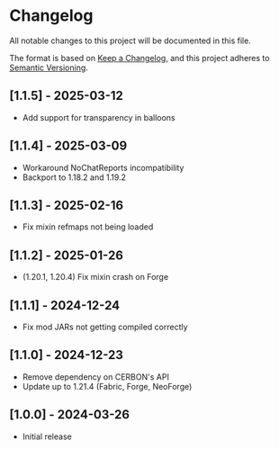 # Changelog

All notable changes to this project will be documented in this file.

The format is based on [Keep a Changelog](https://keepachangelog.com/en/1.0.0/),
and this project adheres to [Semantic Versioning](https://semver.org/spec/v2.0.0.html).

## [1.1.5] - 2025-03-12

- Add support for transparency in balloons

## [1.1.4] - 2025-03-09

- Workaround NoChatReports incompatibility
- Backport to 1.18.2 and 1.19.2

## [1.1.3] - 2025-02-16

- Fix mixin refmaps not being loaded

## [1.1.2] - 2025-01-26

- (1.20.1, 1.20.4) Fix mixin crash on Forge

## [1.1.1] - 2024-12-24

- Fix mod JARs not getting compiled correctly

## [1.1.0] - 2024-12-23

- Remove dependency on CERBON's API
- Update up to 1.21.4 (Fabric, Forge, NeoForge)

## [1.0.0] - 2024-03-26

- Initial release

